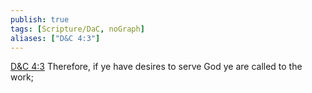 ```yaml
---
publish: true
tags: [Scripture/DaC, noGraph]
aliases: ["D&C 4:3"]
---
```

[D&C 4:3](https://churchofjesuschrist.org/study/scriptures/dc-testament/dc/4?lang=eng&id=p3#p3) Therefore, if ye have desires to serve God ye are called to the work;
